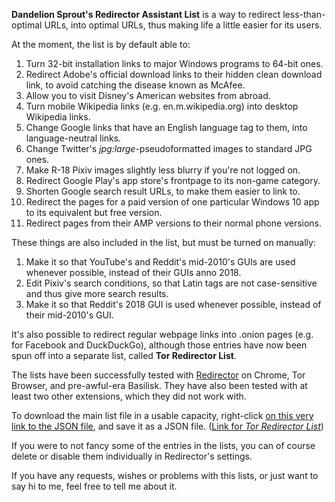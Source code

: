 <b>Dandelion Sprout's Redirector Assistant List</b> is a way to redirect less-than-optimal URLs, into optimal URLs, thus making life a little easier for its users.

At the moment, the list is by default able to:
1) Turn 32-bit installation links to major Windows programs to 64-bit ones.
2) Redirect Adobe's official download links to their hidden clean download link, to avoid catching the disease known as McAfee.
3) Allow you to visit Disney's American websites from abroad.
4) Turn mobile Wikipedia links (e.g. en.m.wikipedia.org) into desktop Wikipedia links.
5) Change Google links that have an English language tag to them, into language-neutral links.
6) Change Twitter's _jpg:large_-pseudoformatted images to standard JPG ones.
7) Make R-18 Pixiv images slightly less blurry if you're not logged on.
8) Redirect Google Play's app store's frontpage to its non-game category.
9) Shorten Google search result URLs, to make them easier to link to.
10) Redirect the pages for a paid version of one particular Windows 10 app to its equivalent but free version.
11) Redirect pages from their AMP versions to their normal phone versions.

These things are also included in the list, but must be turned on manually:
1) Make it so that YouTube's and Reddit's mid-2010's GUIs are used whenever possible, instead of their GUIs anno 2018.
2) Edit Pixiv's search conditions, so that Latin tags are not case-sensitive and thus give more search results.
3) Make it so that Reddit's 2018 GUI is used whenever possible, instead of their mid-2010's GUI.

It's also possible to redirect regular webpage links into .onion pages (e.g. for Facebook and DuckDuckGo), although those entries have now been spun off into a separate list, called <b>Tor Redirector List</b>.

The lists have been successfully tested with [Redirector](https://einaregilsson.com/redirector/) on Chrome, Tor Browser, and pre-awful-era Basilisk. They have also been tested with at least two other extensions, which they did not work with.

To download the main list file in a usable capacity, right-click [on this very link to the JSON file](https://raw.githubusercontent.com/DandelionSprout/adfilt/master/Dandelion%20Sprout-s%20Redirector%20Assistant%20List/DandelionSproutRedirectorList.json), and save it as a JSON file. ([Link for *Tor Redirector List*](https://raw.githubusercontent.com/DandelionSprout/adfilt/master/Dandelion%20Sprout-s%20Redirector%20Assistant%20List/TorRedirectorList.json))

If you were to not fancy some of the entries in the lists, you can of course delete or disable them individually in Redirector's settings.

If you have any requests, wishes or problems with this lists, or just want to say hi to me, feel free to tell me about it.

